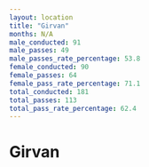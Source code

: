 ```yaml
---
layout: location
title: "Girvan"
months: N/A
male_conducted: 91
male_passes: 49
male_passes_rate_percentage: 53.8
female_conducted: 90
female_passes: 64
female_pass_rate_percentage: 71.1
total_conducted: 181
total_passes: 113
total_pass_rate_percentage: 62.4
---
```


# Girvan
